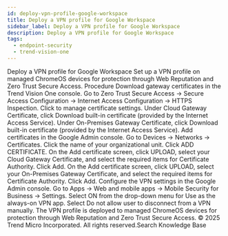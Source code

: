```yaml
---
id: deploy-vpn-profile-google-workspace
title: Deploy a VPN profile for Google Workspace
sidebar_label: Deploy a VPN profile for Google Workspace
description: Deploy a VPN profile for Google Workspace
tags:
  - endpoint-security
  - trend-vision-one
---
```


 Deploy a VPN profile for Google Workspace Set up a VPN profile on managed ChromeOS devices for protection through Web Reputation and Zero Trust Secure Access. Procedure Download gateway certificates in the Trend Vision One console. Go to Zero Trust Secure Access → Secure Access Configuration → Internet Access Configuration → HTTPS Inspection. Click to manage certificate settings. Under Cloud Gateway Certificate, click Download built-in certificate (provided by the Internet Access Service). Under On-Premises Gateway Certificate, click Download built-in certificate (provided by the Internet Access Service). Add certificates in the Google Admin console. Go to Devices → Networks → Certificates. Click the name of your organizational unit. Click ADD CERTIFICATE. On the Add certificate screen, click UPLOAD, select your Cloud Gateway Certificate, and select the required items for Certificate Authority. Click Add. On the Add certificate screen, click UPLOAD, select your On-Premises Gateway Certificate, and select the required items for Certificate Authority. Click Add. Configure the VPN settings in the Google Admin console. Go to Apps → Web and mobile apps → Mobile Security for Business → Settings. Select ON from the drop-down menu for Use as the always-on VPN app. Select Do not allow user to disconnect from a VPN manually. The VPN profile is deployed to managed ChromeOS devices for protection through Web Reputation and Zero Trust Secure Access. © 2025 Trend Micro Incorporated. All rights reserved.Search Knowledge Base